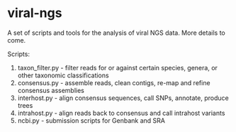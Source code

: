 viral-ngs
=========

A set of scripts and tools for the analysis of viral NGS data.  More 
details to come.


Scripts:
 1. taxon_filter.py - filter reads for or against certain species, genera,
   or other taxonomic classifications
 2. consensus.py - assemble reads, clean contigs, re-map and refine
   consensus assemblies
 3. interhost.py - align consensus sequences, call SNPs, annotate, produce
   trees
 4. intrahost.py - align reads back to consensus and call intrahost
   variants
 5. ncbi.py - submission scripts for Genbank and SRA

